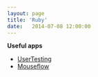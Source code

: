 ```yaml
---
layout: page
title: 'Ruby'
date:   2014-07-08 12:00:00
---
```


**Useful apps**

* [UserTesting](http://www.usertesting.com/)
* [Mouseflow](http://mouseflow.com/)
